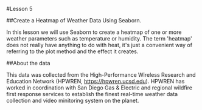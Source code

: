 #Lesson 5

##Create a Heatmap of Weather Data Using Seaborn.

In this lesson we will use Seaborn to create a heatmap of one or more weather parameters such as temperature or humidity. The term 'heatmap' does not really have anything to do with heat, it's just a convenient way of referring to the plot method and the effect it creates.

##About the data

This data was collected from the High-Performance Wireless Research and Education Network (HPWREN, <a href="https://hpwren.ucsd.edu">https://hpwren.ucsd.edu</a>). HPWREN has worked in coordination with San Diego Gas & Electric and regional wildfire first response services to establish the finest real-time weather data collection and video minitoring system on the planet.


